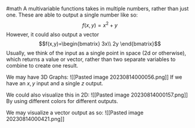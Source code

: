 #math 
A multivariable functions takes in multiple numbers, rather than just one. These are able to output a single number like so: $$f(x, y)=x^2+y$$
However, it could also output a vector $$f(x,y)=\begin{bmatrix} 3x\\ 2y \end{bmatrix}$$
Usually, we think of the input as a single point in space (2d or otherwise), which returns a value or vector, rather than two separate variables to combine to create one result.

We may have 3D Graphs:
![[Pasted image 20230814000056.png]]
If we have an $x,y$ input and a single $z$ output. 

We could also visualize this in 2D:
![[Pasted image 20230814000157.png]]
By using different colors for different outputs. 

We may visualize a vector output as so: ![[Pasted image 20230814000421.png]]
